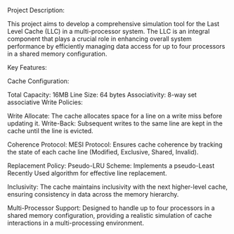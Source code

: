 Project Description:

This project aims to develop a comprehensive simulation tool for the Last Level Cache (LLC) in a multi-processor system. The LLC is an integral component that plays a crucial role in enhancing overall system performance by efficiently managing data access for up to four processors in a shared memory configuration.

Key Features:

Cache Configuration:

Total Capacity: 16MB
Line Size: 64 bytes
Associativity: 8-way set associative
Write Policies:

Write Allocate: The cache allocates space for a line on a write miss before updating it.
Write-Back: Subsequent writes to the same line are kept in the cache until the line is evicted.

Coherence Protocol:
MESI Protocol: Ensures cache coherence by tracking the state of each cache line (Modified, Exclusive, Shared, Invalid).

Replacement Policy:
Pseudo-LRU Scheme: Implements a pseudo-Least Recently Used algorithm for effective line replacement.

Inclusivity:
The cache maintains inclusivity with the next higher-level cache, ensuring consistency in data across the memory hierarchy.

Multi-Processor Support:
Designed to handle up to four processors in a shared memory configuration, providing a realistic simulation of cache interactions in a multi-processing environment.
